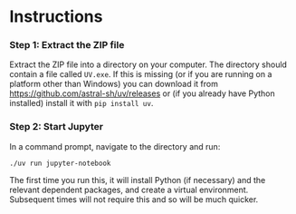 
# Instructions


### Step 1: Extract the ZIP file

Extract the ZIP file into a directory on your computer. The directory should contain a file called `UV.exe`. If this is missing (or if you are running on a platform other than Windows) you can download it from https://github.com/astral-sh/uv/releases or (if you already have Python installed) install it with `pip install uv`.


### Step 2: Start Jupyter

In a command prompt, navigate to the directory and run:

```
./uv run jupyter-notebook
```

The first time you run this, it will install Python (if necessary) and the relevant dependent packages, and create a virtual environment. Subsequent times will not require this and so will be much quicker.
